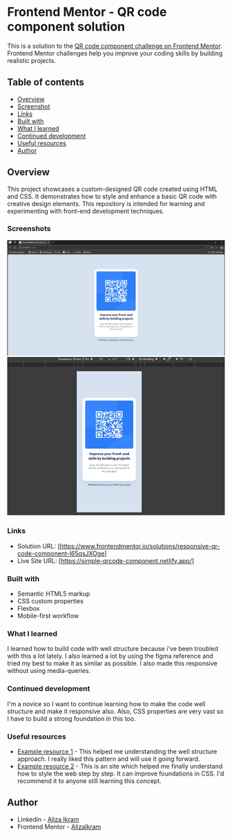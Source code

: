 # Frontend Mentor - QR code component solution

This is a solution to the [QR code component challenge on Frontend Mentor](https://www.frontendmentor.io/challenges/qr-code-component-iux_sIO_H). Frontend Mentor challenges help you improve your coding skills by building realistic projects. 

## Table of contents

  - [Overview](#overview)
  - [Screenshot](#screenshot)
  - [Links](#links)
  - [Built with](#built-with)
  - [What I learned](#what-i-learned)
  - [Continued development](#continued-development)
  - [Useful resources](#useful-resources)
  - [Author](#author)

## Overview

This project showcases a custom-designed QR code created using HTML and CSS. It demonstrates how to style and enhance a basic QR code with creative design elements. This repository is intended for learning and experimenting with front-end development techniques.

### Screenshots

![Desktop version](./screenshots/deskstop.jpg)
![Mobile version](./screenshots/mobile.jpg)


### Links

- Solution URL: [https://www.frontendmentor.io/solutions/responsive-qr-code-component-l65qsJXOge]
- Live Site URL: [https://simple-qrcode-component.netlify.app/]

### Built with

- Semantic HTML5 markup
- CSS custom properties
- Flexbox
- Mobile-first workflow

### What I learned

I learned how to build code with well structure because i've been troubled with this a lot lately. I also learned a lot by using the figma reference and tried my best to make it as similar as possible. I also made this responsive without using media-queries.

### Continued development

I'm a novice so I want to continue learning how to make the code well structure and make it responsive also. Also, CSS properties are very vast so I have to build a strong foundation in this too.

### Useful resources

- [Example resource 1](https://www.youtube.com/watch?v=MOsWTckRPfk) - This helped me understanding the well structure approach. I really liked this pattern and will use it going forward.
- [Example resource 2](https://coddy.tech/courses/coddy_profile_card_clone__frontend_project) - This is an site which helped me finally understand how to style the web step by step. It can improve foundations in CSS. I'd recommend it to anyone still learning this concept.


## Author

- Linkedin - [Aliza Ikram](www.linkedin.com/in/aliza-ikram)
- Frontend Mentor - [AlizaIkram](https://www.frontendmentor.io/profile/AlizaIkram)
